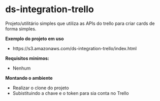 # ds-integration-trello
Projeto/utilitário simples que utiliza as APIs do trello para criar cards de forma simples. 

<b>Exemplo do projeto em uso</b>
  <ul>
    <li>https://s3.amazonaws.com/ds-integration-trello/index.html</li>
  </ul>

<b>Requisitos minimos:</b>
  <ul>
    <li>Nenhum</li>
  </ul>
  
<b>Montando o ambiente</b>
  <ul>
    <li>Realizar o clone do projeto</li>
    <li>Subistituindo a chave e o token para sia conta no Trello</li>
  </ul>

